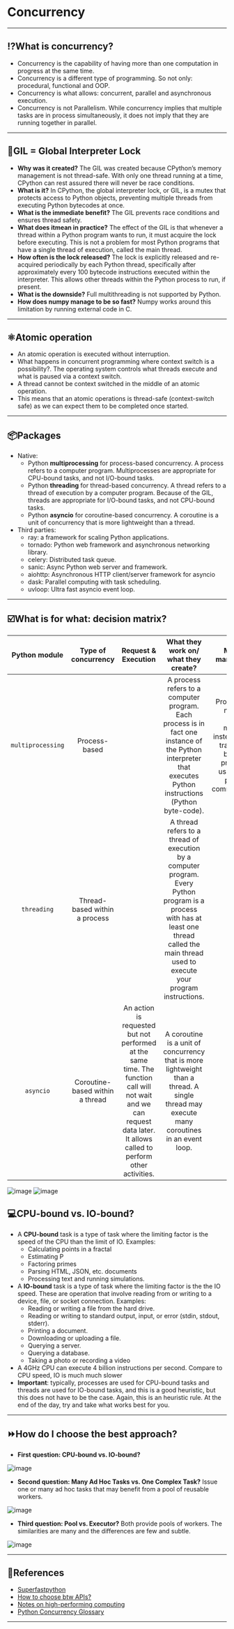 # Concurrency
***

## ⁉️What is concurrency?
- Concurrency is the capability of having more than one computation in progress at the same time.
- Concurrency is a different type of programming. So not only: procedural, functional and OOP.
- Concurrency is what allows: concurrent, parallel and asynchronous execution.
- Concurrency is not Parallelism. While concurrency implies that multiple tasks are in process simultaneously, it does not imply that they are running together in parallel.
***

## 🔐GIL = Global Interpreter Lock
- **Why was it created?** The GIL was created because CPython’s memory management is not thread-safe. With only one thread running at a time, CPython can rest assured there will never be race conditions.
- **What is it?** In CPython, the global interpreter lock, or GIL, is a mutex that protects access to Python objects, preventing multiple threads from executing Python bytecodes at once.
- **What is the immediate benefit?** The GIL prevents race conditions and ensures thread safety.
- **What does itmean in practice?** The effect of the GIL is that whenever a thread within a Python program wants to run, it must acquire the lock before executing. This is not a problem for most Python programs that have a single thread of execution, called the main thread.
- **How often is the lock released?** The lock is explicitly released and re-acquired periodically by each Python thread, specifically after approximately every 100 bytecode instructions executed within the interpreter. This allows other threads within the Python process to run, if present.
- **What is the downside?** Full multithreading is not supported by Python.
- **How does numpy manage to be so fast?** Numpy works around this limitation by running external code in C.
***

## ⚛️Atomic operation
- An atomic operation is executed without interruption.
- What happens in concurrent programming where context switch is a possibility?. The operating system controls what threads execute and what is paused via a context switch. 
- A thread cannot be context switched in the middle of an atomic operation.
- This means that an atomic operations is thread-safe (context-switch safe) as we can expect them to be completed once started.
***

## 📦Packages
- Native:
  - Python **multiprocessing** for process-based concurrency. A process refers to a computer program. Multiprocesses are appropriate for CPU-bound tasks, and not I/O-bound tasks.
  - Python **threading** for thread-based concurrency. A thread refers to a thread of execution by a computer program. Because of the GIL, threads are appropriate for I/O-bound tasks, and not CPU-bound tasks.
  - Python **asyncio** for coroutine-based concurrency. A coroutine is a unit of concurrency that is more lightweight than a thread.
- Third parties:
    - ray: a framework for scaling Python applications.
    - tornado: Python web framework and asynchronous networking library.
    - celery: Distributed task queue.
    - sanic: Async Python web server and framework.
    - aiohttp: Asynchronous HTTP client/server framework for asyncio
    - dask: Parallel computing with task scheduling.
    - uvloop: Ultra fast asyncio event loop.
***

## ☑️What is for what: decision matrix?
    
| Python module | Type of concurrency | Request & Execution | What they work on/ what they create? | Memory management | Usage | Control | Notes |
| :-: | :-: | :-: | :-: | :-: | :-: | :-: | :-: |
| `multiprocessing` | Process-based | | A process refers to a computer program. Each process is in fact one instance of the Python interpreter that executes Python instructions (Python byte-code). | Processes do not have shared memory, instead, data is transmitted between processes using inter-process communication. | CPU-bound tasks | Operating system controls when a process is suspended, resumed and executed. | Requires `if __name__ == '__main__'` |
| `threading` | Thread-based within a process | | A thread refers to a thread of execution by a computer program. Every Python program is a process with has at least one thread called the main thread used to execute your program instructions. | | IO-bound tasks | Operating system controls when a thread is suspended, resumed and executed. | GIL requires each thread to acquire a lock before execution. Even if you have 1k threads, only one thread is allowed to be executed in parallel. This is true onlu for CPython, other implementation such as Jython and IronPython do not implement GIL. |
| `asyncio` | Coroutine-based within a thread | An action is requested but not performed at the same time. The function call will not wait and we can request data later. It allows called to perform other activities. | A coroutine is a unit of concurrency that is more lightweight than a thread. A single thread may execute many coroutines in an event loop. | | Non-blocking I/O | Coroutines themselves controls when a process is suspended, resumed and executed. | |

![image](https://github.com/kyaiooiayk/High-Performance-Computing-in-Python/assets/89139139/21a2d169-01e6-4649-9b8d-668a2aaff1df)
![image](https://github.com/kyaiooiayk/High-Performance-Computing-in-Python/assets/89139139/81d69a11-4279-4ee1-8f40-4652446315da)

## 💻CPU-bound vs. IO-bound?
- A **CPU-bound** task is a type of task where the limiting factor is the speed of the CPU than the limit of IO. Examples:
    - Calculating points in a fractal
    - Estimating P
    - Factoring primes
    - Parsing HTML, JSON, etc. documents
    - Processing text and running simulations. 
- A **IO-bound** task is a type of task where the limiting factor is the the IO speed. These are operation that involve reading from or writing to a device, file, or socket connection. Examples:
    - Reading or writing a file from the hard drive.
    - Reading or writing to standard output, input, or error (stdin, stdout, stderr).
    - Printing a document.
    - Downloading or uploading a file.
    - Querying a server.
    - Querying a database.
    - Taking a photo or recording a video
- A 4GHz CPU can execute 4 billion instructions per second. Compare to CPU speed, IO is much much slower
- **Important**: typically, processes are used for CPU-bound tasks and threads are used for IO-bound tasks, and this is a good heuristic, but this does not have to be the case. Again, this is an heuristic rule. At the end of the day, try and take what works best for you. 
***

## ⏩How do I choose the best approach?
- **First question: CPU-bound vs. IO-bound?**

![image](https://github.com/kyaiooiayk/High-Performance-Computing-in-Python/assets/89139139/523a7f76-c20e-4279-8bbb-9c24ba634624)

- **Second question: Many Ad Hoc Tasks vs. One Complex Task?** Issue one or many ad hoc tasks that may benefit from a pool of reusable workers. 

![image](https://github.com/kyaiooiayk/High-Performance-Computing-in-Python/assets/89139139/398c57d2-50fe-4741-86ed-68d32a282fea)

- **Third question: Pool vs. Executor?** Both provide pools of workers. The similarities are many and the differences are few and subtle.

![image](https://github.com/kyaiooiayk/High-Performance-Computing-in-Python/assets/89139139/d5f63025-2755-4e38-abe7-43cae1e64eaf)

***

## 📒References
- [Superfastpython](https://superfastpython.com)
- [How to choose btw APIs?](https://superfastpython.com/python-concurrency-choose-api/)
- [Notes on high-performing computing](https://drive.google.com/drive/u/1/folders/13mzxrofldkbdgF_eT5EPZ1cEiCgOT78d)
- [Python Concurrency Glossary](https://superfastpython.com/python-concurrency-glossary/)
***
